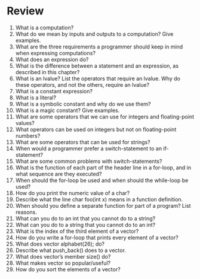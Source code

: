# Review

1. What is a computation?
2. What do we mean by inputs and outputs to a computation? Give examples.
3. What are the three requirements a programmer should keep in mind when 
expressing computations?
4. What does an expression do?
5. What is the difference between a statement and an expression, as described 
in this chapter?
6. What is an lvalue? List the operators that require an lvalue. Why do 
these operators, and not the others, require an lvalue?
7. What is a constant expression?
8. What is a literal?
9. What is a symbolic constant and why do we use them?
10. What is a magic constant? Give examples.
11. What are some operators that we can use for integers and floating-point 
values?
12. What operators can be used on integers but not on floating-point numbers?
13. What are some operators that can be used for strings?
14. When would a programmer prefer a switch-statement to an if-statement?
15. What are some common problems with switch-statements?
16. What is the function of each part of the header line in a for-loop, and in 
what sequence are they executed?
17. When should the for-loop be used and when should the while-loop be 
used?
18. How do you print the numeric value of a char?
19. Describe what the line char foo(int x) means in a function definition.
20. When should you define a separate function for part of a program? List 
reasons. 
21. What can you do to an int that you cannot do to a string?
22. What can you do to a string that you cannot do to an int?
23. What is the index of the third element of a vector?
24. How do you write a for-loop that prints every element of a vector?
25. What does vector<char> alphabet(26); do?
26. Describe what push_back() does to a vector.
27. What does vector’s member size() do?
28. What makes vector so popular/useful?
29. How do you sort the elements of a vector?